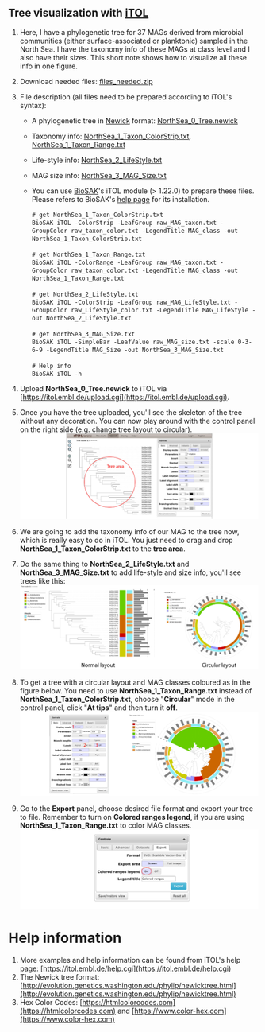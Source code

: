 
## Tree visualization with [iTOL](https://itol.embl.de)

1. Here, I have a phylogenetic tree for 37 MAGs derived from microbial communities (either surface-associated or planktonic) sampled in the North Sea.
I have the taxonomy info of these MAGs at class level and I also have their sizes.
This short note shows how to visualize all these info in one figure.

1. Download needed files: [files_needed.zip](files_needed.zip)

1. File description (all files need to be prepared according to iTOL's syntax):

    + A phylogenetic tree in [Newick](http://evolution.genetics.washington.edu/phylip/newicktree.html) format: [NorthSea_0_Tree.newick](files_needed/NorthSea_0_Tree.newick)
    + Taxonomy info: [NorthSea_1_Taxon_ColorStrip.txt](files_needed/NorthSea_1_Taxon_ColorStrip.txt), [NorthSea_1_Taxon_Range.txt](files_needed/NorthSea_1_Taxon_Range.txt)
    + Life-style info: [NorthSea_2_LifeStyle.txt](files_needed/NorthSea_2_LifeStyle.txt)
    + MAG size info: [NorthSea_3_MAG_Size.txt](files_needed/NorthSea_3_MAG_Size.txt)
    
    + You can use [BioSAK](https://github.com/songweizhi/BioSAK)'s iTOL module (> 1.22.0) to prepare these files. Please refers to BioSAK's [help page](https://github.com/songweizhi/BioSAK) for its installation.
    
          # get NorthSea_1_Taxon_ColorStrip.txt
          BioSAK iTOL -ColorStrip -LeafGroup raw_MAG_taxon.txt -GroupColor raw_taxon_color.txt -LegendTitle MAG_class -out NorthSea_1_Taxon_ColorStrip.txt
          
          # get NorthSea_1_Taxon_Range.txt
          BioSAK iTOL -ColorRange -LeafGroup raw_MAG_taxon.txt -GroupColor raw_taxon_color.txt -LegendTitle MAG_class -out NorthSea_1_Taxon_Range.txt
          
          # get NorthSea_2_LifeStyle.txt
          BioSAK iTOL -ColorStrip -LeafGroup raw_MAG_LifeStyle.txt -GroupColor raw_LifeStyle_color.txt -LegendTitle MAG_LifeStyle -out NorthSea_2_LifeStyle.txt
          
          # get NorthSea_3_MAG_Size.txt
          BioSAK iTOL -SimpleBar -LeafValue raw_MAG_size.txt -scale 0-3-6-9 -LegendTitle MAG_Size -out NorthSea_3_MAG_Size.txt

          # Help info
          BioSAK iTOL -h


1. Upload **NorthSea_0_Tree.newick** to iTOL via [https://itol.embl.de/upload.cgi](https://itol.embl.de/upload.cgi).

1. Once you have the tree uploaded, you'll see the skeleton of the tree without any decoration. 
You can now play around with the control panel on the right side (e.g. change tree layout to circular).
![Step_1](figures/Step_1.jpg)

1. We are going to add the taxonomy info of our MAG to the tree now, which is really easy to do in iTOL. 
You just need to drag and drop **NorthSea_1_Taxon_ColorStrip.txt**  to the **tree area**.

1. Do the same thing to **NorthSea_2_LifeStyle.txt** and **NorthSea_3_MAG_Size.txt** to add life-style and size info, 
you'll see trees like this:
![Tree_1](figures/Tree_1.jpg)

1. To get a tree with a circular layout and MAG classes coloured as in the figure below. 
You need to use **NorthSea_1_Taxon_Range.txt** instead of **NorthSea_1_Taxon_ColorStrip.txt**,
choose "**Circular**" mode in the control panel, click "**At tips**" and then turn it **off**.
![Tree_2](figures/Tree_2.jpg)

1. Go to the **Export** panel, choose desired file format and export your tree to file. 
Remember to turn on **Colored ranges legend**, if you are using **NorthSea_1_Taxon_Range.txt** to color MAG classes.
![Step_2](figures/Step_2.jpg)


# Help information

1. More examples and help information can be found from iTOL's help page: [https://itol.embl.de/help.cgi](https://itol.embl.de/help.cgi)
1. The Newick tree format: [http://evolution.genetics.washington.edu/phylip/newicktree.html](http://evolution.genetics.washington.edu/phylip/newicktree.html)
1. Hex Color Codes: [https://htmlcolorcodes.com](https://htmlcolorcodes.com) and [https://www.color-hex.com](https://www.color-hex.com)
